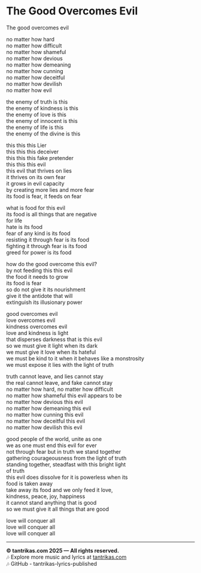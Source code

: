 # The Good Overcomes Evil

The good overcomes evil

no matter how hard  
no matter how difficult  
no matter how shameful  
no matter how devious  
no matter how demeaning  
no matter how cunning  
no matter how deceitful  
no matter how devilish  
no matter how evil  

the enemy of truth is this  
the enemy of kindness is this  
the enemy of love is this  
the enemy of innocent is this  
the enemy of life is this  
the enemy of the divine is this  

this this this Lier  
this this this deceiver  
this this this fake pretender  
this this this evil  
this evil that thrives on lies  
it thrives on its own fear  
it grows in evil capacity  
by creating more lies and more fear  
its food is fear, it feeds on fear  

what is food for this evil  
its food is all things that are negative  
for life  
hate is its food  
fear of any kind is its food  
resisting it through fear is its food  
fighting it through fear is its food  
greed for power is its food  

how do the good overcome this evil?  
by not feeding this this evil   
the food it needs to grow  
its food is fear  
so do not give it its nourishment  
give it the antidote that will   
extinguish its illusionary power  

good overcomes evil  
love overcomes evil  
kindness overcomes evil  
love and kindness is light  
that disperses darkness that is this evil  
so we must give it light when its dark  
we must give it love when its hateful  
we must be kind to it when it behaves like a monstrosity   
we must expose it lies with the light of truth  

truth cannot leave, and lies cannot stay  
the real cannot leave, and fake cannot stay  
no matter how hard, no matter how difficult  
no matter how shameful this evil appears to be  
no matter how devious this evil  
no matter how demeaning this evil  
no matter how cunning this evil  
no matter how deceitful this evil  
no matter how devilish this evil  

good people of the world, unite as one  
we as one must end this evil for ever  
not through fear but in truth we stand together  
gathering courageousness from the light of truth  
standing together, steadfast with this bright light  
of truth  
this evil does dissolve for it is powerless when its   
food is taken away  
take away its food and we only feed it love,  
kindness, peace, joy, happiness  
it cannot stand anything that is good  
so we must give it all things that are good  

love will conquer all  
love will conquer all  
love will conquer all  

---

**© tantrikas.com 2025 — All rights reserved.**  
🎶 Explore more music and lyrics at [tantrikas.com](https://tantrikas.com)  
🎶 GitHub - tantrikas-lyrics-published  



